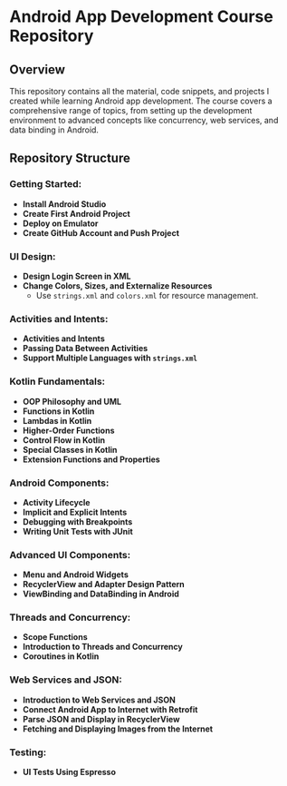 # Android App Development Course Repository

## Overview
This repository contains all the material, code snippets, and projects I created while learning Android app development. The course covers a comprehensive range of topics, from setting up the development environment to advanced concepts like concurrency, web services, and data binding in Android.

## Repository Structure

### Getting Started:
- **Install Android Studio**
- **Create First Android Project**
- **Deploy on Emulator**
- **Create GitHub Account and Push Project**

### UI Design:
- **Design Login Screen in XML**
- **Change Colors, Sizes, and Externalize Resources**
  - Use `strings.xml` and `colors.xml` for resource management.

### Activities and Intents:
- **Activities and Intents**
- **Passing Data Between Activities**
- **Support Multiple Languages with `strings.xml`**

### Kotlin Fundamentals:
- **OOP Philosophy and UML**
- **Functions in Kotlin**
- **Lambdas in Kotlin**
- **Higher-Order Functions**
- **Control Flow in Kotlin**
- **Special Classes in Kotlin**
- **Extension Functions and Properties**

### Android Components:
- **Activity Lifecycle**
- **Implicit and Explicit Intents**
- **Debugging with Breakpoints**
- **Writing Unit Tests with JUnit**

### Advanced UI Components:
- **Menu and Android Widgets**
- **RecyclerView and Adapter Design Pattern**
- **ViewBinding and DataBinding in Android**

### Threads and Concurrency:
- **Scope Functions**
- **Introduction to Threads and Concurrency**
- **Coroutines in Kotlin**

### Web Services and JSON:
- **Introduction to Web Services and JSON**
- **Connect Android App to Internet with Retrofit**
- **Parse JSON and Display in RecyclerView**
- **Fetching and Displaying Images from the Internet**

### Testing:
- **UI Tests Using Espresso**
